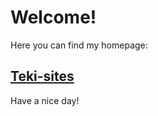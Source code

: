 # Welcome!

Here you can find my homepage:

[Teki-sites](http://bernadettcsanyi.github.com/teki-sites)
 ----------

Have a nice day!
